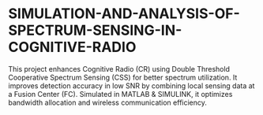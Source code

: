 # SIMULATION-AND-ANALYSIS-OF-SPECTRUM-SENSING-IN-COGNITIVE-RADIO
This project enhances Cognitive Radio (CR) using Double Threshold Cooperative Spectrum Sensing (CSS) for better spectrum utilization. It improves detection accuracy in low SNR by combining local sensing data at a Fusion Center (FC). Simulated in MATLAB &amp; SIMULINK, it optimizes bandwidth allocation and wireless communication efficiency. 
